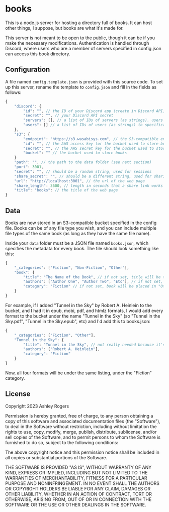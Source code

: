 # books

This is a node.js server for hosting a directory full of books. It can host other things, I suppose, but books are what it's made for.

This server is not meant to be open to the public, though it can be if you make the necessary modifications. Authentication is handled through Discord, where users who are a member of servers specified in config.json can access this book directory.

## Configuration

A file named `config.template.json` is provided with this source code. To set up this server, rename the template to `config.json` and fill in the fields as follows:
```js
{
    "discord": {
        "id": "", // the ID of your Discord app (create in Discord API)
        "secret": "", // your Discord API secret
        "servers": [], // a list of IDs of servers (as strings). users must be in one of these servers to access books
        "users": [] // a list of IDs of users (as strings) to specifically whitelist. users listed here don't need to be in any of the above servers to access books
    },
    "s3": {
        "endpoint": "https://s3.wasabisys.com", // the S3-compatible endpoint to use
        "id": "", // the AWS access key for the bucket used to store books
        "secret": "", // the AWS secret key for the bucket used to store books
        "bucket": "" // the bucket used to store books
    }
    "path": "", // the path to the data folder (see next section)
    "port": 3001,
    "secret": "", // should be a random string, used for sessions
    "share_secret": "", // should be a different string, used for sharing
    "url": "http://localhost:3001", // the url of the web page
    "share_length": 3600, // length in seconds that a share link works for
    "title": "books": // the title of the web page
}
```

## Data

Books are now stored in an S3-compatible bucket specified in the config file. Books can be of any file type you wish, and you can include multiple file types of the same book (as long as they have the same file name).

Inside your `data` folder must be a JSON file named `books.json`, which specifies the metadata for every book. The file should look something like this:
```js
{
    "_categories": ["Fiction", "Non-Fiction", "Other"],
    "book": {
        "title": "The Name of the Book", // if not set, title will be the filename of the book
        "authors": ["Author One", "Author Two", "Etc"], // if not set, book will have no authors
        "category": "Fiction" // if not set, book will be placed in "Other"
    }
}
```

For example, if I added "Tunnel in the Sky" by Robert A. Heinlein to the bucket, and I had it in epub, mobi, pdf, and htmlz formats, I would add every format to the bucket under the name "Tunnel in the Sky" (so "Tunnel in the Sky.pdf", "Tunnel in the Sky.epub", etc) and I'd add this to books.json:
```js
{
    "_categories": ["Fiction", "Other"],
    "Tunnel in the Sky": {
        "title": "Tunnel in the Sky", // not really needed because it's the same as the filename
        "authors": ["Robert A. Heinlein"],
        "category": "Fiction"
    }
}
```

Now, all four formats will be under the same listing, under the "Fiction" category.

## License
Copyright 2023 Ashley Rogers

Permission is hereby granted, free of charge, to any person obtaining a copy of this software and associated documentation files (the "Software"), to deal in the Software without restriction, including without limitation the rights to use, copy, modify, merge, publish, distribute, sublicense, and/or sell copies of the Software, and to permit persons to whom the Software is furnished to do so, subject to the following conditions:

The above copyright notice and this permission notice shall be included in all copies or substantial portions of the Software.

THE SOFTWARE IS PROVIDED "AS IS", WITHOUT WARRANTY OF ANY KIND, EXPRESS OR IMPLIED, INCLUDING BUT NOT LIMITED TO THE WARRANTIES OF MERCHANTABILITY, FITNESS FOR A PARTICULAR PURPOSE AND NONINFRINGEMENT. IN NO EVENT SHALL THE AUTHORS OR COPYRIGHT HOLDERS BE LIABLE FOR ANY CLAIM, DAMAGES OR OTHER LIABILITY, WHETHER IN AN ACTION OF CONTRACT, TORT OR OTHERWISE, ARISING FROM, OUT OF OR IN CONNECTION WITH THE SOFTWARE OR THE USE OR OTHER DEALINGS IN THE SOFTWARE.
